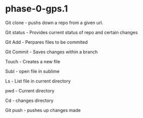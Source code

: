 # phase-0-gps.1

Git clone - pushs down a repo from a given url.

Git status - Provides current status of repo and certain changes

Git Add - Perpares files to be commited 

Git Commit -  Saves changes within a branch 

Touch - Creates a new file

Subl - open file in sublime

Ls - List file in current directory

pwd - Current directory

Cd - changes directory 

Git push - pushes up changes made

